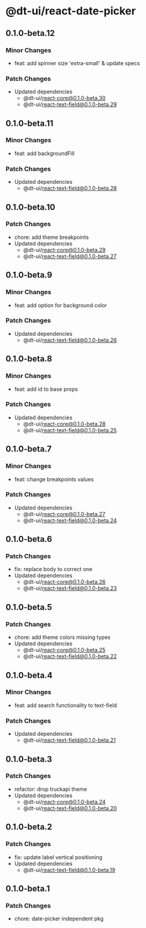 # @dt-ui/react-date-picker

## 0.1.0-beta.12

### Minor Changes

- feat: add spinner size 'extra-small' & update specs

### Patch Changes

- Updated dependencies
  - @dt-ui/react-core@0.1.0-beta.30
  - @dt-ui/react-text-field@0.1.0-beta.29

## 0.1.0-beta.11

### Minor Changes

- feat: add backgroundFill

### Patch Changes

- Updated dependencies
  - @dt-ui/react-text-field@0.1.0-beta.28

## 0.1.0-beta.10

### Patch Changes

- chore: add theme breakpoints
- Updated dependencies
  - @dt-ui/react-core@0.1.0-beta.29
  - @dt-ui/react-text-field@0.1.0-beta.27

## 0.1.0-beta.9

### Minor Changes

- feat: add option for background color

### Patch Changes

- Updated dependencies
  - @dt-ui/react-text-field@0.1.0-beta.26

## 0.1.0-beta.8

### Minor Changes

- feat: add id to base props

### Patch Changes

- Updated dependencies
  - @dt-ui/react-core@0.1.0-beta.28
  - @dt-ui/react-text-field@0.1.0-beta.25

## 0.1.0-beta.7

### Minor Changes

- feat: change breakpoints values

### Patch Changes

- Updated dependencies
  - @dt-ui/react-core@0.1.0-beta.27
  - @dt-ui/react-text-field@0.1.0-beta.24

## 0.1.0-beta.6

### Patch Changes

- fix: replace body to correct one
- Updated dependencies
  - @dt-ui/react-core@0.1.0-beta.26
  - @dt-ui/react-text-field@0.1.0-beta.23

## 0.1.0-beta.5

### Patch Changes

- chore: add theme colors missing types
- Updated dependencies
  - @dt-ui/react-core@0.1.0-beta.25
  - @dt-ui/react-text-field@0.1.0-beta.22

## 0.1.0-beta.4

### Minor Changes

- feat: add search functionality to text-field

### Patch Changes

- Updated dependencies
  - @dt-ui/react-text-field@0.1.0-beta.21

## 0.1.0-beta.3

### Patch Changes

- refactor: drop truckapi theme
- Updated dependencies
  - @dt-ui/react-core@0.1.0-beta.24
  - @dt-ui/react-text-field@0.1.0-beta.20

## 0.1.0-beta.2

### Patch Changes

- fix: update label vertical positioning
- Updated dependencies
  - @dt-ui/react-text-field@0.1.0-beta.19

## 0.1.0-beta.1

### Patch Changes

- chore: date-picker independent pkg
